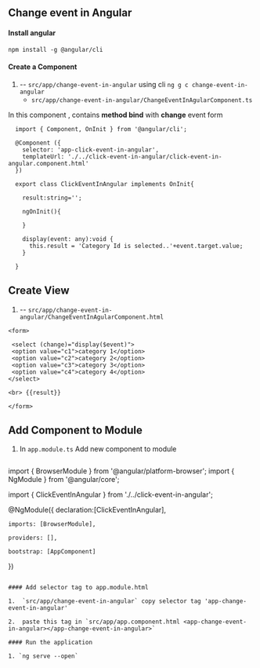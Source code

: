 ## Change event in Angular

#### Install angular 

`npm install -g @angular/cli`

#### Create a Component

1. -- `src/app/change-event-in-angular` using cli `ng g c change-event-in-angular`
   - `src/app/change-event-in-angular/ChangeEventInAgularComponent.ts`

In this component , contains **method bind** with **change** event form

```
  import { Component, OnInit } from '@angular/cli';

  @Component ({
    selector: 'app-click-event-in-angular',
    templateUrl: './../click-event-in-angular/click-event-in-angular.component.html'
  })

  export class ClickEventInAngular implements OnInit{

    result:string='';

    ngOnInit(){

    }

    display(event: any):void {
      this.result = 'Category Id is selected..'+event.target.value;
    }

  }
```

## Create View

1.   -- `src/app/change-event-in-angular/ChangeEventInAgularComponent.html`
   
   ```
   <form>

    <select (change)="display($event)">
    <option value="c1">category 1</option>
    <option value="c2">category 2</option>
    <option value="c3">category 3</option>
    <option value="c4">category 4</option>
  </select>

  <br> {{result}}

   </form>
  ```


## Add Component to Module

1. In `app.module.ts` Add new component to module

   ```

  import { BrowserModule } from '@angular/platform-browser';
  import { NgModule } from '@angular/core';

  import { ClickEventInAngular } from './../click-event-in-angular';

  @NgModule({
    declaration:[ClickEventInAngular],
    
    imports: [BrowserModule],

    providers: [],

    bootstrap: [AppComponent]
  })

   ``` 

#### Add selector tag to app.module.html

1.  `src/app/change-event-in-angular` copy selector tag 'app-change-event-in-angular'

2.  paste this tag in `src/app/app.component.html <app-change-event-in-angular></app-change-event-in-angular>`

#### Run the application

1. `ng serve --open`

   





